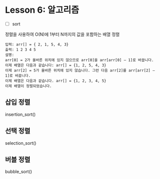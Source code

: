 # Lesson 6: 알고리즘

- [ ] sort

정렬을 사용하여 O(N)에 1부터 N까지의 값을 포함하는 배열 정렬
```
입력: arr[] = { 2, 1, 5, 4, 3} 
출력: 1 2 3 4 5 
설명: 
arr[0] = 2가 올바른 위치에 있지 않으므로 arr[0]을 arr[arr[0] – 1]로 바꿉니다. 
이제 배열은 다음과 같습니다: arr[] = {1, 2, 5, 4, 3}
이제 arr[2] = 5가 올바른 위치에 있지 않습니다. 그런 다음 arr[2]를 arr[arr[2] – 1]로 바꿉니다.
이제 배열은 다음과 같습니다. arr[] = {1, 2, 3, 4, 5} 
이제 배열이 정렬되었습니다.
```
## 삽입 정렬
insertion_sort()

## 선택 정렬
selection_sort()

## 버블 정렬
bubble_sort()